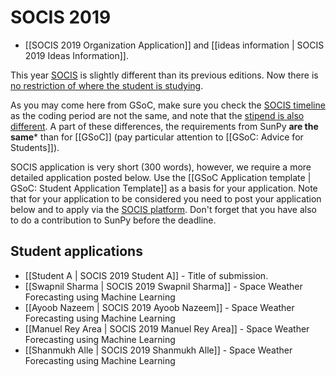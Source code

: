 # SOCIS 2019

* [[SOCIS 2019 Organization Application]] and [[ideas information | SOCIS 2019 Ideas Information]].

This year [SOCIS](https://socis.esa.int/) is slightly different than its previous editions. Now
there is [no restriction of where the student is studying](https://socis.esa.int/frequently-asked-questions/).

As you may come here from GSoC, make sure you check the [SOCIS
timeline](https://socis.esa.int/timeline/) as the coding period are not the same, and note that
the [stipend is also different](https://socis.esa.int/frequently-asked-questions/).
A part of these differences, the requirements from SunPy **are the same*** than for [[GSoC]]
(pay particular attention to [[GSoC: Advice for Students]]).

SOCIS application is very short (300 words), however, we require a more detailed
application posted below. Use the [[GSoC Application template | GSoC: Student
Application Template]] as a basis for your application. Note that for your
application to be considered you need to post your application below and to
apply via the [SOCIS platform](https://socis.esa.int/students/). Don't forget
that you have also to do a contribution to SunPy before the deadline.

## Student applications

* [[Student A | SOCIS 2019 Student A]] - Title of submission.
* [[Swapnil Sharma | SOCIS 2019 Swapnil Sharma]] - Space Weather Forecasting using Machine Learning
* [[Ayoob Nazeem | SOCIS 2019 Ayoob Nazeem]] - Space Weather Forecasting using Machine Learning
* [[Manuel Rey Area | SOCIS 2019 Manuel Rey Area]] - Space Weather Forecasting using Machine Learning
* [[Shanmukh Alle | SOCIS 2019 Shanmukh Alle]] - Space Weather Forecasting using Machine Learning